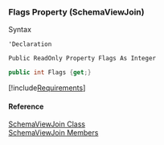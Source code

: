 ﻿### Flags Property (SchemaViewJoin)

Syntax

```vbnet
'Declaration

Public ReadOnly Property Flags As Integer
```

```csharp
public int Flags {get;}
```

[!include[Requirements](../partials/requirements.md)]

#### Reference

[SchemaViewJoin Class](fcSDK~FChoice.Foundation.Clarify.Schema.SchemaViewJoin.md)  
[SchemaViewJoin Members](fcSDK~FChoice.Foundation.Clarify.Schema.SchemaViewJoin_members.md)